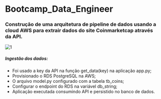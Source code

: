# Bootcamp_Data_Engineer

### Construção de uma arquitetura de pipeline de dados usando a cloud AWS para extrair dados do site Coinmarketcap através da API.

![1](C:\Users\WINDOWS\Documents\TRT%20MA%20Estrategia\Arquitetura.PNG)



##### Ingestão dos dados:

- Foi usado a key da API na função get_data(key) na aplicação app.py;
- Provisionado o RDS PostgreSQL na AWS;
- O arquivo model.py configurado com a tabela tb_coins;
- Configurar o endpoint do RDS na variável db_string;
- Aplicação executada consumindo API e persistido no banco de dados.
